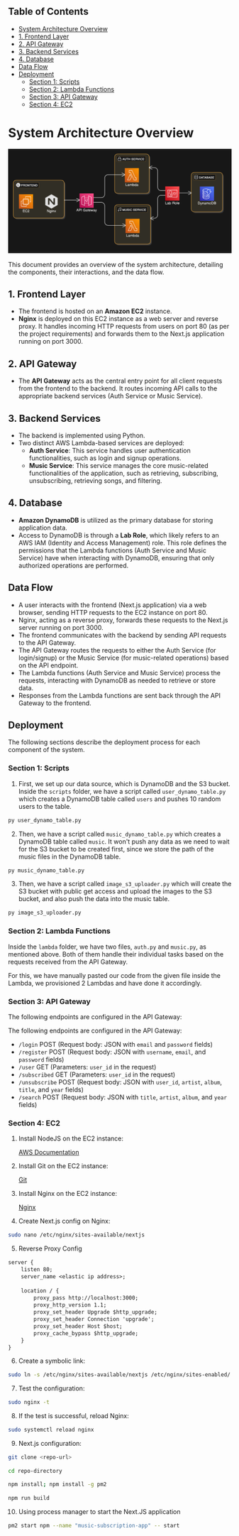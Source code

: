 ## Table of Contents

- [System Architecture Overview](#system-architecture-overview)
- [1. Frontend Layer](#1-frontend-layer)
- [2. API Gateway](#2-api-gateway)
- [3. Backend Services](#3-backend-services)
- [4. Database](#4-database)
- [Data Flow](#data-flow)
- [Deployment](#deployment)
  - [Section 1: Scripts](#section-1-scripts)
  - [Section 2: Lambda Functions](#section-2-lambda-functions)
  - [Section 3: API Gateway](#section-3-api-gateway)
  - [Section 4: EC2](#section-4-ec2)

# System Architecture Overview

![Architecture](./images/architecture.png)

This document provides an overview of the system architecture, detailing the components, their interactions, and the data flow.

## 1. Frontend Layer

- The frontend is hosted on an **Amazon EC2** instance.
- **Nginx** is deployed on this EC2 instance as a web server and reverse proxy. It handles incoming HTTP requests from users on port 80 (as per the project requirements) and forwards them to the Next.js application running on port 3000.

## 2. API Gateway

- The **API Gateway** acts as the central entry point for all client requests from the frontend to the backend. It routes incoming API calls to the appropriate backend services (Auth Service or Music Service).

## 3. Backend Services

- The backend is implemented using Python.
- Two distinct AWS Lambda-based services are deployed:
  - **Auth Service**: This service handles user authentication functionalities, such as login and signup operations.
  - **Music Service**: This service manages the core music-related functionalities of the application, such as retrieving, subscribing, unsubscribing, retrieving songs, and filtering.

## 4. Database

- **Amazon DynamoDB** is utilized as the primary database for storing application data.
- Access to DynamoDB is through a **Lab Role**, which likely refers to an AWS IAM (Identity and Access Management) role. This role defines the permissions that the Lambda functions (Auth Service and Music Service) have when interacting with DynamoDB, ensuring that only authorized operations are performed.

## Data Flow

- A user interacts with the frontend (Next.js application) via a web browser, sending HTTP requests to the EC2 instance on port 80.
- Nginx, acting as a reverse proxy, forwards these requests to the Next.js server running on port 3000.
- The frontend communicates with the backend by sending API requests to the API Gateway.
- The API Gateway routes the requests to either the Auth Service (for login/signup) or the Music Service (for music-related operations) based on the API endpoint.
- The Lambda functions (Auth Service and Music Service) process the requests, interacting with DynamoDB as needed to retrieve or store data.
- Responses from the Lambda functions are sent back through the API Gateway to the frontend.

## Deployment

The following sections describe the deployment process for each component of the system.

### Section 1: Scripts

1.  First, we set up our data source, which is DynamoDB and the S3 bucket.
    Inside the `scripts` folder, we have a script called `user_dynamo_table.py` which creates a DynamoDB table called `users` and pushes 10 random users to the table.

```bash
py user_dynamo_table.py
```

2.  Then, we have a script called `music_dynamo_table.py` which creates a DynamoDB table called `music`. It won't push any data as we need to wait for the S3 bucket to be created first, since we store the path of the music files in the DynamoDB table.

```bash
py music_dynamo_table.py
```

3.  Then, we have a script called `image_s3_uploader.py` which will create the S3 bucket with public get access and upload the images to the S3 bucket, and also push the data into the music table.

```bash
py image_s3_uploader.py
```

### Section 2: Lambda Functions

Inside the `lambda` folder, we have two files, `auth.py` and `music.py`, as mentioned above. Both of them handle their individual tasks based on the requests received from the API Gateway.

For this, we have manually pasted our code from the given file inside the Lambda, we provisioned 2 Lambdas and have done it accordingly.

### Section 3: API Gateway

The following endpoints are configured in the API Gateway:

The following endpoints are configured in the API Gateway:

- `/login` POST (Request body: JSON with `email` and `password` fields)
- `/register` POST (Request body: JSON with `username`, `email`, and `password` fields)
- `/user` GET (Parameters: `user_id` in the request)
- `/subscribed` GET (Parameters: `user_id` in the request)
- `/unsubscribe` POST (Request body: JSON with `user_id`, `artist`, `album`, `title`, and `year` fields)
- `/search` POST (Request body: JSON with `title`, `artist`, `album`, and `year` fields)

### Section 4: EC2

1.  Install NodeJS on the EC2 instance:

    [AWS Documentation](https://docs.aws.amazon.com/sdk-for-javascript/v2/developer-guide/setting-up-node-on-ec2-instance.html)

2.  Install Git on the EC2 instance:

    [Git](https://srinirallabandi.medium.com/install-and-configure-git-in-linux-ec2-instance-41cb5921fbf3)

3.  Install Nginx on the EC2 instance:

    [Nginx](https://ubuntu.com/tutorials/install-and-configure-nginx#2-installing-nginx)

4.  Create Next.js config on Nginx:

```bash
sudo nano /etc/nginx/sites-available/nextjs
```

5. Reverse Proxy Config
```nginx
server {
    listen 80;
    server_name <elastic ip address>;

    location / {
        proxy_pass http://localhost:3000;
        proxy_http_version 1.1;
        proxy_set_header Upgrade $http_upgrade;
        proxy_set_header Connection 'upgrade';
        proxy_set_header Host $host;
        proxy_cache_bypass $http_upgrade;
    }
}
```

6. Create a symbolic link:

```bash
sudo ln -s /etc/nginx/sites-available/nextjs /etc/nginx/sites-enabled/
```

7. Test the configuration:

```bash
sudo nginx -t
```

8. If the test is successful, reload Nginx:

```bash
sudo systemctl reload nginx
```

9.  Next.js configuration:
```bash
git clone <repo-url>
```

```bash
cd repo-directory
```

```bash
npm install; npm install -g pm2
```

```bash
npm run build
```
10. Using process manager to start the Next.JS application
```bash
pm2 start npm --name "music-subscription-app" -- start
```

